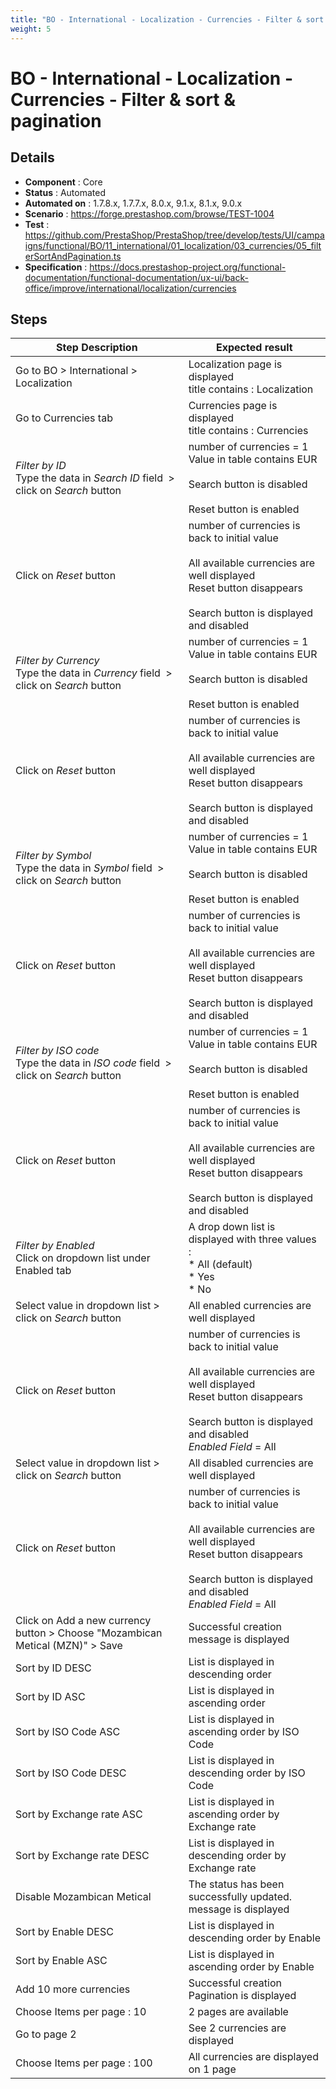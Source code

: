 ```yaml
---
title: "BO - International - Localization - Currencies - Filter & sort & pagination"
weight: 5
---
```


# BO - International - Localization - Currencies - Filter & sort & pagination
## Details
* **Component** : Core
* **Status** : Automated
* **Automated on** : 1.7.8.x, 1.7.7.x, 8.0.x, 9.1.x, 8.1.x, 9.0.x
* **Scenario** : https://forge.prestashop.com/browse/TEST-1004
* **Test** : https://github.com/PrestaShop/PrestaShop/tree/develop/tests/UI/campaigns/functional/BO/11_international/01_localization/03_currencies/05_filterSortAndPagination.ts
* **Specification** : https://docs.prestashop-project.org/functional-documentation/functional-documentation/ux-ui/back-office/improve/international/localization/currencies

## Steps
| Step Description | Expected result |
| ----- | ----- |
| Go to BO > International > Localization | Localization page is displayed<br>title contains : Localization |
| Go to Currencies tab | Currencies page is displayed<br>title contains : Currencies |
| *Filter by ID*  <br>Type the data in *Search ID* field  > click on *Search* button | number of currencies = 1<br>Value in table contains EUR<br><br>Search button is disabled<br><br>Reset button is enabled |
| Click on *Reset* button | number of currencies is back to initial value<br><br>All available currencies are well displayed <br>Reset button disappears<br><br>Search button is displayed and disabled |
| *Filter by Currency*<br>Type the data in *Currency* field  > click on *Search* button | number of currencies = 1<br>Value in table contains EUR<br><br>Search button is disabled<br><br>Reset button is enabled |
| Click on *Reset* button | number of currencies is back to initial value<br><br>All available currencies are well displayed <br>Reset button disappears<br><br>Search button is displayed and disabled |
| *Filter by Symbol*<br>Type the data in *Symbol* field  > click on *Search* button | number of currencies = 1<br>Value in table contains EUR<br><br>Search button is disabled<br><br>Reset button is enabled |
| Click on *Reset* button | number of currencies is back to initial value<br><br>All available currencies are well displayed <br>Reset button disappears<br><br>Search button is displayed and disabled |
| *Filter by ISO code*<br>Type the data in *ISO code* field  > click on *Search* button | number of currencies = 1<br>Value in table contains EUR<br><br>Search button is disabled<br><br>Reset button is enabled |
| Click on *Reset* button | number of currencies is back to initial value<br><br>All available currencies are well displayed <br>Reset button disappears<br><br>Search button is displayed and disabled |
| *Filter by Enabled*<br>Click on dropdown list under Enabled tab | A drop down list is displayed with three values :<br> * All (default)<br> * Yes<br> * No |
| Select value in dropdown list > click on *Search* button | All enabled currencies are well displayed |
| Click on *Reset* button | number of currencies is back to initial value<br><br>All available currencies are well displayed <br>Reset button disappears<br><br>Search button is displayed and disabled<br>*Enabled Field* = All |
| Select value in dropdown list > click on *Search* button | All disabled currencies are well displayed |
| Click on *Reset* button | number of currencies is back to initial value<br><br>All available currencies are well displayed <br>Reset button disappears<br><br>Search button is displayed and disabled<br>*Enabled Field* = All |
| Click on Add a new currency button > Choose "Mozambican Metical (MZN)" > Save | Successful creation message is displayed |
| Sort by ID DESC | List is displayed in descending order |
| Sort by ID ASC | List is displayed in ascending order |
| Sort by ISO Code ASC | List is displayed in ascending order by ISO Code |
| Sort by ISO Code DESC | List is displayed in descending order by ISO Code |
| Sort by Exchange rate ASC | List is displayed in ascending order by Exchange rate |
| Sort by Exchange rate DESC | List is displayed in descending order by Exchange rate |
| Disable Mozambican Metical | The status has been successfully updated. message is displayed |
| Sort by Enable DESC | List is displayed in descending order by Enable |
| Sort by Enable ASC | List is displayed in ascending order by Enable |
| Add 10 more currencies | Successful creation<br>Pagination is displayed |
| Choose Items per page : 10 | 2 pages are available |
| Go to page 2 | See 2 currencies are displayed |
| Choose Items per page : 100 | All currencies are displayed on 1 page |
